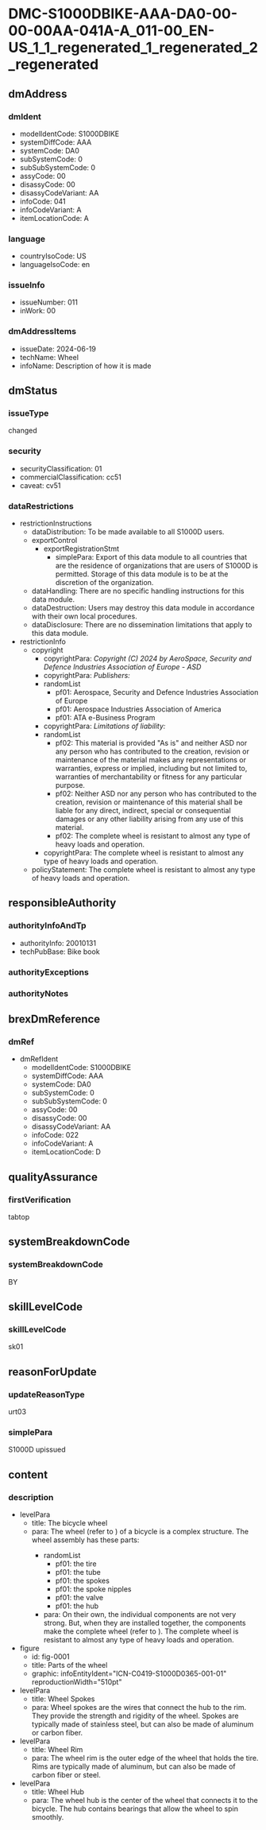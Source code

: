# DMC-S1000DBIKE-AAA-DA0-00-00-00AA-041A-A_011-00_EN-US_1_1_regenerated_1_regenerated_2_regenerated

## dmAddress

### dmIdent
* modelIdentCode: S1000DBIKE
* systemDiffCode: AAA
* systemCode: DA0
* subSystemCode: 0
* subSubSystemCode: 0
* assyCode: 00
* disassyCode: 00
* disassyCodeVariant: AA
* infoCode: 041
* infoCodeVariant: A
* itemLocationCode: A

### language
* countryIsoCode: US
* languageIsoCode: en

### issueInfo
* issueNumber: 011
* inWork: 00

### dmAddressItems
* issueDate: 2024-06-19
* techName: Wheel
* infoName: Description of how it is made

## dmStatus

### issueType
changed

### security
* securityClassification: 01
* commercialClassification: cc51
* caveat: cv51

### dataRestrictions
* restrictionInstructions
    * dataDistribution: To be made available to all S1000D users.
    * exportControl
        * exportRegistrationStmt
            * simplePara: Export of this data module to all countries that are the residence of organizations that are users of S1000D is permitted. Storage of this data module is to be at the discretion of the organization.
    * dataHandling: There are no specific handling instructions for this data module.
    * dataDestruction: Users may destroy this data module in accordance with their own local procedures.
    * dataDisclosure: There are no dissemination limitations that apply to this data module.
* restrictionInfo
    * copyright
        * copyrightPara: *Copyright (C) 2024 by AeroSpace, Security and Defence Industries Association of Europe - ASD*
        * copyrightPara: *Publishers:*
        * randomList
            * pf01: Aerospace, Security and Defence Industries Association of Europe
            * pf01: Aerospace Industries Association of America
            * pf01: ATA e-Business Program
        * copyrightPara: *Limitations of liability:*
        * randomList
            * pf02: This material is provided "As is" and neither ASD nor any person who has contributed to the creation, revision or maintenance of the material makes any representations or warranties, express or implied, including but not limited to, warranties of merchantability or fitness for any particular purpose.
            * pf02: Neither ASD nor any person who has contributed to the creation, revision or maintenance of this material shall be liable for any direct, indirect, special or consequential damages or any other liability arising from any use of this material.
            * pf02: The complete wheel is resistant to almost any type of heavy loads and operation.
        * copyrightPara: The complete wheel is resistant to almost any type of heavy loads and operation.
    * policyStatement: The complete wheel is resistant to almost any type of heavy loads and operation.

## responsibleAuthority

### authorityInfoAndTp
* authorityInfo: 20010131
* techPubBase: Bike book

### authorityExceptions

### authorityNotes

## brexDmReference

### dmRef
* dmRefIdent
    * modelIdentCode: S1000DBIKE
    * systemDiffCode: AAA
    * systemCode: DA0
    * subSystemCode: 0
    * subSubSystemCode: 0
    * assyCode: 00
    * disassyCode: 00
    * disassyCodeVariant: AA
    * infoCode: 022
    * infoCodeVariant: A
    * itemLocationCode: D

## qualityAssurance

### firstVerification
tabtop

## systemBreakdownCode

### systemBreakdownCode
BY

## skillLevelCode

### skillLevelCode
sk01

## reasonForUpdate

### updateReasonType
urt03

### simplePara
S1000D upissued

## content

### description
* levelPara
    * title: The bicycle wheel
    * para: The wheel (refer to <internalRef internalRefId="fig-0001" internalRefTargetType="irtt01"/>) of a bicycle is a complex structure. The wheel assembly has these parts:
        * randomList
            * pf01: the tire
            * pf01: the tube
            * pf01: the spokes
            * pf01: the spoke nipples
            * pf01: the valve
            * pf01: the hub
        * para: On their own, the individual components are not very strong. But, when they are installed together, the components make the complete wheel (refer to <internalRef internalRefId="fig-0001" internalRefTargetType="irtt01"/>). The complete wheel is resistant to almost any type of heavy loads and operation.
* figure
    * id: fig-0001
    * title: Parts of the wheel
    * graphic: infoEntityIdent="ICN-C0419-S1000D0365-001-01" reproductionWidth="510pt"
* levelPara
    * title: Wheel Spokes
    * para: Wheel spokes are the wires that connect the hub to the rim. They provide the strength and rigidity of the wheel. Spokes are typically made of stainless steel, but can also be made of aluminum or carbon fiber.
* levelPara
    * title: Wheel Rim
    * para: The wheel rim is the outer edge of the wheel that holds the tire. Rims are typically made of aluminum, but can also be made of carbon fiber or steel.
* levelPara
    * title: Wheel Hub
    * para: The wheel hub is the center of the wheel that connects it to the bicycle. The hub contains bearings that allow the wheel to spin smoothly.